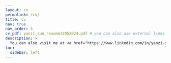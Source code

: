 ```yaml
---
layout: cv
permalink: /cv/
title: cv
nav: true
nav_order: 5
cv_pdf: yanzi_sun_resume12052024.pdf # you can also use external links here
description: >
  You can also visit me at <a href="https://www.linkedin.com/in/yanzi-sun/" target="_blank" style="font-weight:bold; color:#0077b5;">my LinkedIn profile</a>.
toc:
  sidebar: left
---
```

